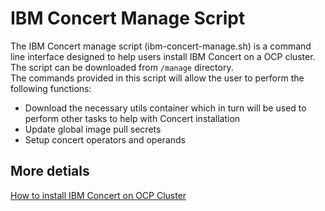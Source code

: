# IBM  Concert Manage Script

The IBM Concert manage script (ibm-concert-manage.sh) is a command line interface designed to help users install IBM Concert on a OCP cluster. The script can be downloaded from `/manage` directory. <br>
The commands provided in this script will allow the user to perform the following functions:
- Download the necessary utils container which in turn will be used to perform other tasks to help with Concert installation
- Update global image pull secrets
- Setup concert operators and operands

## More detials 
[How to install IBM Concert on OCP Cluster](https://www.ibm.com/docs/en/SSQNYH/doc/premises-installing-concert-openshift.html)

